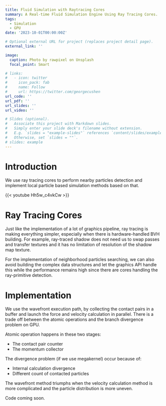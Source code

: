 ```yaml
---
title: Fluid Simulation with Raytracing Cores
summary: A Real-time Fluid Simulation Engine Using Ray Tracing Cores.
tags:
  - Simulation
  - GPU
date: '2023-10-01T00:00:00Z'

# Optional external URL for project (replaces project detail page).
external_link: ''

image:
  caption: Photo by rawpixel on Unsplash
  focal_point: Smart

# links:
#   - icon: twitter
#     icon_pack: fab
#     name: Follow
#     url: https://twitter.com/georgecushen
url_code: ''
url_pdf: ''
url_slides: ''
url_video: ''

# Slides (optional).
#   Associate this project with Markdown slides.
#   Simply enter your slide deck's filename without extension.
#   E.g. `slides = "example-slides"` references `content/slides/example-slides.md`.
#   Otherwise, set `slides = ""`.
# slides: example
---
```


# Introduction
We use ray tracing cores to perform nearby particles detection and implement local particle based simulation methods based on that.

{{< youtube Hh5w_c4vkCw >}}

# Ray Tracing Cores
Just like the implementation of a lot of graphics pipeline, ray tracing is making everything simpler, especially when there is hardware-handled BVH building. For example, ray-traced shadow does not need us to swap passes and transfer textures and it has no limitation of resolution of the shadow map texture.

For the implementation of neighborhood particles searching, we can also avoid building the complex data structures and let the graphics API handle this while the performance remains high since there are cores handling the ray-primitive detection.

# Implementation
We use the wavefront execution path, by collecting the contact pairs in a buffer and launch the force and velocity calculation in parallel. There is a trade off between the atomic operations and the branch divergence problem on GPU.

Atomic operation happens in these two stages:
- The contact pair counter
- The momentum collector

The divergence problem (if we use megakernel) occur because of:
- Internal calculation divergence
- Different count of contacted particles

The wavefront method triumphs when the velocity calculation method is more complicated and the particle distribution is more uneven.

Code coming soon.